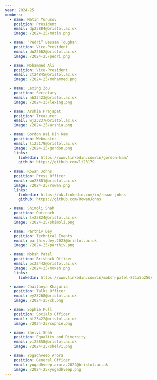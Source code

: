 ```yaml
---
year: 2024-25
members:
  - name: Matin Yunusov
    position: President
    email: dp23884@bristol.ac.uk
    image: /2024-25/matin.png

  - name: “Pedri” Bassam Toughan
    position: Vice-President
    email: du22662@bristol.ac.uk
    image: /2024-25/pedri.png

  - name: Mohammed Ali
    position: Vice-President
    email: ct24845@bristol.ac.uk
    image: /2024-25/mohammed.png

  - name: Lexing Zou
    position: Secretary
    email: nh23423@bristol.ac.uk
    image: /2024-25/lexing.png

  - name: Arshia Prajapat
    position: Treasurer
    email: wj23237@bristol.ac.uk
    image: /2024-25/arshia.png

  - name: Gordon Wai Hin Kam
    position: Webmaster
    email: li23179@bristol.ac.uk
    image: /2024-25/gordon.png
    links:
      linkedin: https://www.linkedin.com/in/gordon-kam/
      github: https://github.com/li23179
  
  - name: Rowan Johns
    position: Press Officer
    email: wo23881@bristol.ac.uk
    image: /2024-25/rowan.png
    links:
      linkedin: https://uk.linkedin.com/in/rowan-johns
      github: https://github.com/RowanJohns

  - name: Shimoli Shah
    position: Outreach
    email: lv23824@bristol.ac.uk
    image: /2024-25/shimoli.png

  - name: Parthiv Dey
    position: Technical Events
    email: parthiv.dey.2023@bristol.ac.uk
    image: /2024-25/parthiv.png

  - name: Moksh Patel
    position: Brishack Officer
    email: oc22442@bristol.ac.uk
    image: /2024-25/moksh.png
    links:
      linkedin: https://www.linkedin.com/in/moksh-patel-821a5b256/

  - name: Chaitanya Khajuria
    position: Talks Officer
    email: ey23268@bristol.ac.uk
    image: /2024-25/ck.png

  - name: Sophie Pull
    position: Socials Officer
    email: ht23422@bristol.ac.uk
    image: /2024-25/sophie.png

  - name: Shelvi Shah
    position: Equality and Diversity
    email: vi23858@bristol.ac.uk
    image: /2024-25/shelvi.png

  - name: Yogadhveep Arora
    position: General Officer
    email: yogadhveep.arora.2022@bristol.ac.uk
    image: /2024-25/yogadhveep.png
---
```

